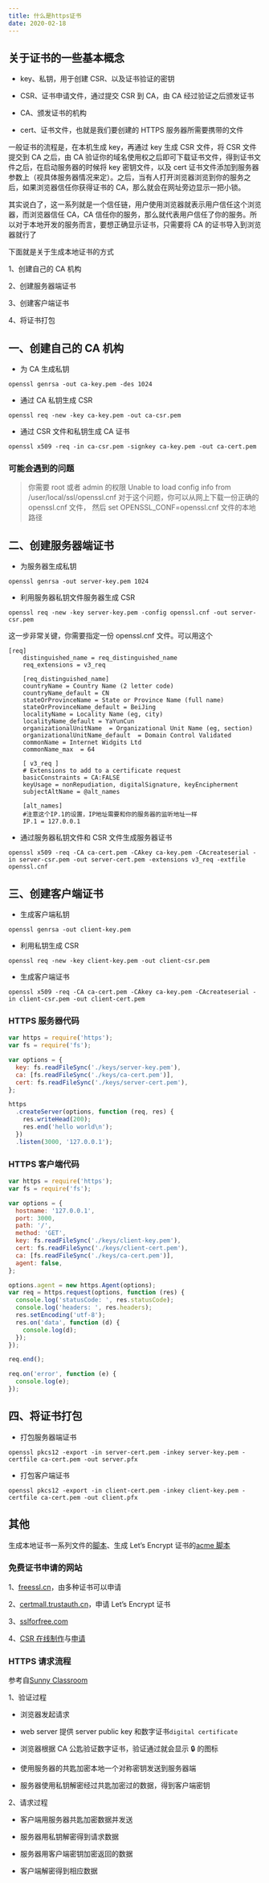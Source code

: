 ```yaml
---
title: 什么是https证书
date: 2020-02-18
---
```


## 关于证书的一些基本概念

- key、私钥，用于创建 CSR、以及证书验证的密钥

- CSR、证书申请文件，通过提交 CSR 到 CA，由 CA 经过验证之后颁发证书

- CA、颁发证书的机构

- cert、证书文件，也就是我们要创建的 HTTPS 服务器所需要携带的文件

一般证书的流程是，在本机生成 key，再通过 key 生成 CSR 文件，将 CSR 文件提交到 CA 之后，由 CA 验证你的域名使用权之后即可下载证书文件，得到证书文件之后，在启动服务器的时候将 key 密钥文件，以及 cert 证书文件添加到服务器参数上（视具体服务器情况来定）。之后，当有人打开浏览器浏览到你的服务之后，如果浏览器信任你获得证书的 CA，那么就会在网址旁边显示一把小锁。

其实说白了，这一系列就是一个信任链，用户使用浏览器就表示用户信任这个浏览器，而浏览器信任 CA，CA 信任你的服务，那么就代表用户信任了你的服务。所以对于本地开发的服务而言，要想正确显示证书，只需要将 CA 的证书导入到浏览器就行了

下面就是关于生成本地证书的方式

1、创建自己的 CA 机构

2、创建服务器端证书

3、创建客户端证书

4、将证书打包

<!-- more -->

## 一、创建自己的 CA 机构

- 为 CA 生成私钥

```
openssl genrsa -out ca-key.pem -des 1024
```

- 通过 CA 私钥生成 CSR

```
openssl req -new -key ca-key.pem -out ca-csr.pem
```

- 通过 CSR 文件和私钥生成 CA 证书

```
openssl x509 -req -in ca-csr.pem -signkey ca-key.pem -out ca-cert.pem
```

### 可能会遇到的问题

> 你需要 root 或者 admin 的权限
> Unable to load config info from /user/local/ssl/openssl.cnf
> 对于这个问题，你可以从网上下载一份正确的 openssl.cnf 文件，
> 然后 set OPENSSL_CONF=openssl.cnf 文件的本地路径

## 二、创建服务器端证书

- 为服务器生成私钥

```
openssl genrsa -out server-key.pem 1024
```

- 利用服务器私钥文件服务器生成 CSR

```
openssl req -new -key server-key.pem -config openssl.cnf -out server-csr.pem
```

这一步非常关键，你需要指定一份 openssl.cnf 文件。可以用这个

```
[req]
    distinguished_name = req_distinguished_name
    req_extensions = v3_req

    [req_distinguished_name]
    countryName = Country Name (2 letter code)
    countryName_default = CN
    stateOrProvinceName = State or Province Name (full name)
    stateOrProvinceName_default = BeiJing
    localityName = Locality Name (eg, city)
    localityName_default = YaYunCun
    organizationalUnitName  = Organizational Unit Name (eg, section)
    organizationalUnitName_default  = Domain Control Validated
    commonName = Internet Widgits Ltd
    commonName_max  = 64

    [ v3_req ]
    # Extensions to add to a certificate request
    basicConstraints = CA:FALSE
    keyUsage = nonRepudiation, digitalSignature, keyEncipherment
    subjectAltName = @alt_names

    [alt_names]
	#注意这个IP.1的设置，IP地址需要和你的服务器的监听地址一样
    IP.1 = 127.0.0.1
```

- 通过服务器私钥文件和 CSR 文件生成服务器证书

```
openssl x509 -req -CA ca-cert.pem -CAkey ca-key.pem -CAcreateserial -in server-csr.pem -out server-cert.pem -extensions v3_req -extfile openssl.cnf
```

## 三、创建客户端证书

- 生成客户端私钥

```
openssl genrsa -out client-key.pem
```

- 利用私钥生成 CSR

```
openssl req -new -key client-key.pem -out client-csr.pem
```

- 生成客户端证书

```
openssl x509 -req -CA ca-cert.pem -CAkey ca-key.pem -CAcreateserial -in client-csr.pem -out client-cert.pem
```

### HTTPS 服务器代码

```js
var https = require('https');
var fs = require('fs');

var options = {
  key: fs.readFileSync('./keys/server-key.pem'),
  ca: [fs.readFileSync('./keys/ca-cert.pem')],
  cert: fs.readFileSync('./keys/server-cert.pem'),
};

https
  .createServer(options, function (req, res) {
    res.writeHead(200);
    res.end('hello world\n');
  })
  .listen(3000, '127.0.0.1');
```

### HTTPS 客户端代码

```js
var https = require('https');
var fs = require('fs');

var options = {
  hostname: '127.0.0.1',
  port: 3000,
  path: '/',
  method: 'GET',
  key: fs.readFileSync('./keys/client-key.pem'),
  cert: fs.readFileSync('./keys/client-cert.pem'),
  ca: [fs.readFileSync('./keys/ca-cert.pem')],
  agent: false,
};

options.agent = new https.Agent(options);
var req = https.request(options, function (res) {
  console.log('statusCode: ', res.statusCode);
  console.log('headers: ', res.headers);
  res.setEncoding('utf-8');
  res.on('data', function (d) {
    console.log(d);
  });
});

req.end();

req.on('error', function (e) {
  console.log(e);
});
```

## 四、将证书打包

- 打包服务器端证书

```
openssl pkcs12 -export -in server-cert.pem -inkey server-key.pem -certfile ca-cert.pem -out server.pfx
```

- 打包客户端证书

```
openssl pkcs12 -export -in client-cert.pem -inkey client-key.pem -certfile ca-cert.pem -out client.pfx
```

## 其他

生成本地证书一系列文件的[脚本](https://gist.githubusercontent.com/bjanderson/075fadfccdd12623ab935e57eff58eb4/raw/7fa04d5fb967f39c626303806395133e7f2ac3f2/generate-certificates.sh)、生成 Let’s Encrypt 证书的[acme 脚本](https://github.com/acmesh-official/acme.sh/wiki/%E8%AF%B4%E6%98%8E)

### 免费证书申请的网站

1、[freessl.cn](https://freessl.cn/)，由多种证书可以申请

2、[certmall.trustauth.cn](https://certmall.trustauth.cn/Free)，申请 Let’s Encrypt 证书

3、[sslforfree.com](https://www.sslforfree.com/)

4、[CSR 在线制作](https://www.chinassl.net/ssltools/generator-csr.html)与[申请](https://www.chinassl.net/ssltools/free-ssl.html)

### HTTPS 请求流程

参考自[Sunny Classroom](https://www.youtube.com/watch?v=33VYnE7Bzpk)

1、验证过程

- 浏览器发起请求

- web server 提供 server public key 和数字证书`digital certificate`

- 浏览器根据 CA 公匙验证数字证书，验证通过就会显示 🔒 的图标

- 使用服务器的共匙加密本地一个对称密钥发送到服务器端

- 服务器使用私钥解密经过共匙加密过的数据，得到客户端密钥

2、请求过程

- 客户端用服务器共匙加密数据并发送

- 服务器用私钥解密得到请求数据

- 服务器用客户端密钥加密返回的数据

- 客户端解密得到相应数据
